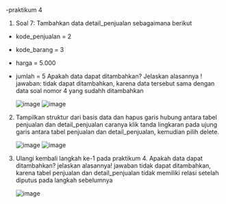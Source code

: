 -praktikum 4

1.	Soal 7: 
Tambahkan data detail_penjualan sebagaimana berikut
- kode_penjualan = 2
- kode_barang = 3
- harga = 5.000
- jumlah = 5
Apakah data dapat ditambahkan? Jelaskan alasannya !
    jawaban: tidak dapat ditambahkan, karena data tersebut sama dengan data soal nomor 4 yang sudahh ditambahkan
  
    ![image](https://github.com/msriezq/jobsheet1/assets/146205529/ddc02677-e05f-4db0-bb8d-a2bdd452e76e)
    ![image](https://github.com/msriezq/jobsheet1/assets/146205529/adc5cfbe-4a30-450c-b7f4-5c7b8da7695e)

2.	Tampilkan struktur dari basis data dan hapus garis hubung antara tabel penjualan dan detail_penjualan caranya klik tanda lingkaran pada ujung garis antara tabel penjualan dan detail_penjualan, kemudian pilih delete.

    ![image](https://github.com/msriezq/jobsheet1/assets/146205529/d4139b66-81ab-448b-bfbb-62f42de7aec7)
    ![image](https://github.com/msriezq/jobsheet1/assets/146205529/51ef673a-292d-49d8-8e62-dd324b309f76)


3.	Ulangi kembali langkah ke-1 pada praktikum 4. Apakah data dapat ditambahkan? jelaskan alasannya!
    jawaban tidak dapat ditambahkan, karena tabel penjualan dan detail_penjualan tidak memiliki relasi setelah diputus pada langkah sebelumnya
  	
    ![image](https://github.com/msriezq/jobsheet1/assets/146205529/6a02094f-08d2-4758-b1df-3bd08597cf4a)
